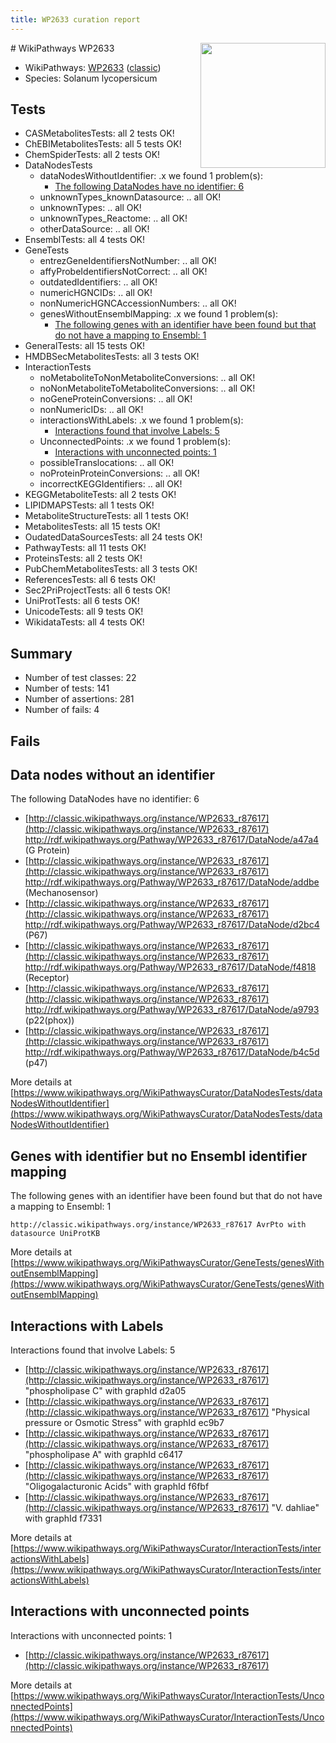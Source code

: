 ```yaml
---
title: WP2633 curation report
---
```


<img style="float: right; width: 200px" src="https://upload.wikimedia.org/wikipedia/commons/thumb/8/83/Wplogo_with_text_500.png/640px-Wplogo_with_text_500.png" />
# WikiPathways WP2633

* WikiPathways: [WP2633](https://wikipathways.org/pathways/WP2633) ([classic](https://classic.wikipathways.org/instance/WP2633))
* Species: Solanum lycopersicum
## Tests
* CASMetabolitesTests: all 2 tests OK!
* ChEBIMetabolitesTests: all 5 tests OK!
* ChemSpiderTests: all 2 tests OK!
* DataNodesTests
    * dataNodesWithoutIdentifier: .x we found 1 problem(s):
        * [The following DataNodes have no identifier: 6](#d2d32fa5)
    * unknownTypes_knownDatasource: .. all OK!
    * unknownTypes: .. all OK!
    * unknownTypes_Reactome: .. all OK!
    * otherDataSource: .. all OK!
* EnsemblTests: all 4 tests OK!
* GeneTests
    * entrezGeneIdentifiersNotNumber: .. all OK!
    * affyProbeIdentifiersNotCorrect: .. all OK!
    * outdatedIdentifiers: .. all OK!
    * numericHGNCIDs: .. all OK!
    * nonNumericHGNCAccessionNumbers: .. all OK!
    * genesWithoutEnsemblMapping: .x we found 1 problem(s):
        * [The following genes with an identifier have been found but that do not have a mapping to Ensembl: 1](#40286d83)
* GeneralTests: all 15 tests OK!
* HMDBSecMetabolitesTests: all 3 tests OK!
* InteractionTests
    * noMetaboliteToNonMetaboliteConversions: .. all OK!
    * noNonMetaboliteToMetaboliteConversions: .. all OK!
    * noGeneProteinConversions: .. all OK!
    * nonNumericIDs: .. all OK!
    * interactionsWithLabels: .x we found 1 problem(s):
        * [Interactions found that involve Labels: 5](#630d267c)
    * UnconnectedPoints: .x we found 1 problem(s):
        * [Interactions with unconnected points: 1](#35a61ad9)
    * possibleTranslocations: .. all OK!
    * noProteinProteinConversions: .. all OK!
    * incorrectKEGGIdentifiers: .. all OK!
* KEGGMetaboliteTests: all 2 tests OK!
* LIPIDMAPSTests: all 1 tests OK!
* MetaboliteStructureTests: all 1 tests OK!
* MetabolitesTests: all 15 tests OK!
* OudatedDataSourcesTests: all 24 tests OK!
* PathwayTests: all 11 tests OK!
* ProteinsTests: all 2 tests OK!
* PubChemMetabolitesTests: all 3 tests OK!
* ReferencesTests: all 6 tests OK!
* Sec2PriProjectTests: all 6 tests OK!
* UniProtTests: all 6 tests OK!
* UnicodeTests: all 9 tests OK!
* WikidataTests: all 4 tests OK!


## Summary

* Number of test classes: 22
* Number of tests: 141
* Number of assertions: 281
* Number of fails: 4

## Fails

<a name="d2d32fa5" />

## Data nodes without an identifier

The following DataNodes have no identifier: 6

* [http://classic.wikipathways.org/instance/WP2633_r87617](http://classic.wikipathways.org/instance/WP2633_r87617) http://rdf.wikipathways.org/Pathway/WP2633_r87617/DataNode/a47a4 (G Protein)
* [http://classic.wikipathways.org/instance/WP2633_r87617](http://classic.wikipathways.org/instance/WP2633_r87617) http://rdf.wikipathways.org/Pathway/WP2633_r87617/DataNode/addbe (Mechanosensor)
* [http://classic.wikipathways.org/instance/WP2633_r87617](http://classic.wikipathways.org/instance/WP2633_r87617) http://rdf.wikipathways.org/Pathway/WP2633_r87617/DataNode/d2bc4 (P67)
* [http://classic.wikipathways.org/instance/WP2633_r87617](http://classic.wikipathways.org/instance/WP2633_r87617) http://rdf.wikipathways.org/Pathway/WP2633_r87617/DataNode/f4818 (Receptor)
* [http://classic.wikipathways.org/instance/WP2633_r87617](http://classic.wikipathways.org/instance/WP2633_r87617) http://rdf.wikipathways.org/Pathway/WP2633_r87617/DataNode/a9793 (p22(phox))
* [http://classic.wikipathways.org/instance/WP2633_r87617](http://classic.wikipathways.org/instance/WP2633_r87617) http://rdf.wikipathways.org/Pathway/WP2633_r87617/DataNode/b4c5d (p47)


More details at [https://www.wikipathways.org/WikiPathwaysCurator/DataNodesTests/dataNodesWithoutIdentifier](https://www.wikipathways.org/WikiPathwaysCurator/DataNodesTests/dataNodesWithoutIdentifier)

<a name="40286d83" />

## Genes with identifier but no Ensembl identifier mapping

The following genes with an identifier have been found but that do not have a mapping to Ensembl: 1
```
http://classic.wikipathways.org/instance/WP2633_r87617 AvrPto with datasource UniProtKB
```

More details at [https://www.wikipathways.org/WikiPathwaysCurator/GeneTests/genesWithoutEnsemblMapping](https://www.wikipathways.org/WikiPathwaysCurator/GeneTests/genesWithoutEnsemblMapping)

<a name="630d267c" />

## Interactions with Labels

Interactions found that involve Labels: 5

* [http://classic.wikipathways.org/instance/WP2633_r87617](http://classic.wikipathways.org/instance/WP2633_r87617) "phospholipase C" with graphId d2a05
* [http://classic.wikipathways.org/instance/WP2633_r87617](http://classic.wikipathways.org/instance/WP2633_r87617) "Physical pressure or 
Osmotic Stress" with graphId ec9b7
* [http://classic.wikipathways.org/instance/WP2633_r87617](http://classic.wikipathways.org/instance/WP2633_r87617) "phospholipase A" with graphId c6417
* [http://classic.wikipathways.org/instance/WP2633_r87617](http://classic.wikipathways.org/instance/WP2633_r87617) "Oligogalacturonic Acids" with graphId f6fbf
* [http://classic.wikipathways.org/instance/WP2633_r87617](http://classic.wikipathways.org/instance/WP2633_r87617) "V. dahliae" with graphId f7331


More details at [https://www.wikipathways.org/WikiPathwaysCurator/InteractionTests/interactionsWithLabels](https://www.wikipathways.org/WikiPathwaysCurator/InteractionTests/interactionsWithLabels)

<a name="35a61ad9" />

## Interactions with unconnected points

Interactions with unconnected points: 1

* [http://classic.wikipathways.org/instance/WP2633_r87617](http://classic.wikipathways.org/instance/WP2633_r87617)


More details at [https://www.wikipathways.org/WikiPathwaysCurator/InteractionTests/UnconnectedPoints](https://www.wikipathways.org/WikiPathwaysCurator/InteractionTests/UnconnectedPoints)

